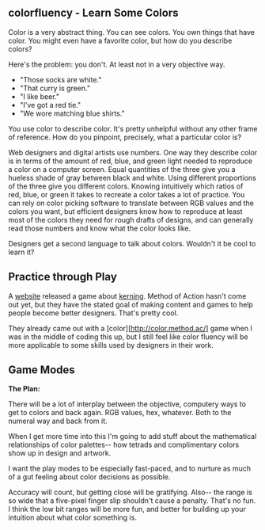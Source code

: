 colorfluency -  Learn Some Colors
---------------------------------

Color is a very abstract thing.  You can see colors.  You
own things that have color.  You might even have a favorite
color, but how do you describe colors?

Here's the problem: you don't.  At least not in a very 
objective way.

* "Those socks are white."
* "That curry is green."
* "I like beer."
* "I've got a red tie."
* "We wore matching blue shirts."

You use color to describe color.  It's pretty unhelpful without
any other frame of reference.  How do you pinpoint, precisely,
what a particular color is?

Web designers and digital artists use numbers. One way they 
describe color is in terms of the amount of red, blue, and green
light needed to reproduce a color on a computer screen. Equal quantities
of the three give you a hueless shade of gray between black and white.
Using different proportions of the three give you different colors.
Knowing intuitively which ratios of red, blue, or green it takes to
recreate a color takes a lot of practice.  You can rely on color
picking software to translate between RGB values and the colors you want,
but efficient designers know how to reproduce at least most of the colors
they need for rough drafts of designs, and can generally read those numbers and know what the color looks like.

Designers get a second language to talk about colors.  Wouldn't it be cool
to learn it? 

Practice through Play
---------------------

A [website][method-of-action] released a game about [kerning][kerning].
Method of Action hasn't come out yet, but they have the stated goal of making
content and games to help people become better designers.  That's pretty
cool.

They already came out with a [color][http://color.method.ac/] game when I was
in the middle of coding this up, but I still feel like color fluency will be
more applicable to some skills used by designers in their work.

[method-of-action]: http://method.ac/
[kerning]: http://type.method.ac/

Game Modes
----------

**The Plan:**

There will be a lot of interplay between the objective, computery ways to 
get to colors and back again.  RGB values, hex, whatever.  Both to the numeral
way and back from it.

When I get more time into this I'm going to add stuff about the mathematical
relationships of color palettes-- how tetrads and complimentary colors show up
in design and artwork.

I want the play modes to be especially fast-paced, and to nurture as much of
a gut feeling about color decisions as possible.

Accuracy will count, but getting close will be gratifying.  Also--
the range is so wide that a five-pixel finger slip shouldn't cause
a penalty.  That's no fun.  I think the low bit ranges will be more fun,
and better for building up your intuition about what color something is.
